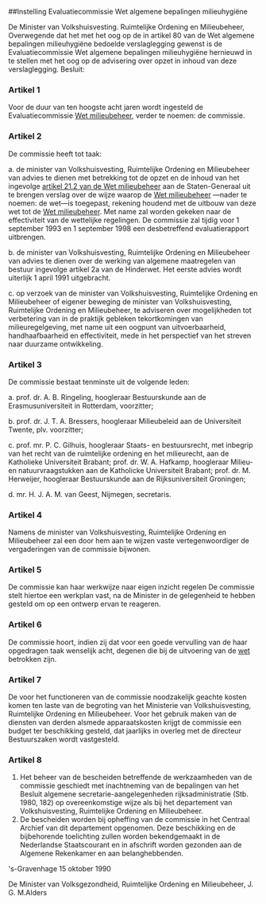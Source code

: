 <meta http-equiv='Content-Type' content='text/html; charset=utf-8' />

##Instelling Evaluatiecommissie Wet algemene bepalingen milieuhygiëne

De Minister van Volkshuisvesting. Ruimtelijke Ordening en Milieubeheer,  
Overwegende dat het met het oog op de in artikel 80 van de Wet algemene bepalingen milieuhygiëne bedoelde verslaglegging gewenst is de Evaluatiecommissie Wet algemene bepalingen milieuhygiëne hernieuwd in te stellen met het oog op de advisering over opzet in inhoud van deze verslaglegging.
Besluit:    

### Artikel  1  

Voor de duur van ten hoogste acht jaren wordt ingesteld de Evaluatiecommissie [Wet milieubeheer](../../../../../../../../wet/wet/milieubeheer/BWBR0003245/README.md), verder te noemen: de commissie.  

### Artikel  2  

De commissie heeft tot taak: 

a. de minister van Volkshuisvesting, Ruimtelijke Ordening en Milieubeheer van advies te dienen met betrekking tot de opzet en de inhoud van het ingevolge [artikel 21.2 van de Wet milieubeheer](../../../../../../../../wet/wet/milieubeheer/BWBR0003245/README.md) aan de Staten-Generaal uit te brengen verslag over de wijze waarop de [Wet milieubeheer](../../../../../../../../wet/wet/milieubeheer/BWBR0003245/README.md) —nader te noemen: de wet—is toegepast, rekening houdend met de uitbouw van deze wet tot de [Wet milieubeheer](../../../../../../../../wet/wet/milieubeheer/BWBR0003245/README.md). Met name zal worden gekeken naar de effectiviteit van de wettelijke regelingen. De commissie zal tijdig voor 1 september 1993 en 1 september 1998 een desbetreffend evaluatierapport uitbrengen.  

b. de minister van Volkshuisvesting, Ruimtelijke Ordening en Milieubeheer van advies te dienen over de werking van algemene maatregelen van bestuur ingevolge artikel 2a van de Hinderwet. Het eerste advies wordt uiterlijk 1 april 1991 uitgebracht.  

c. op verzoek van de minister van Volkshuisvesting, Ruimtelijke Ordening en Milieubeheer of eigener beweging de minister van Volkshuisvesting, Ruimtelijke Ordening en Milieubeheer, te adviseren over mogelijkheden tot verbetering van in de praktijk gebleken tekortkomingen van milieuregelgeving, met name uit een oogpunt van uitvoerbaarheid, handhaafbaarheid en effectiviteit, mede in het perspectief van het streven naar duurzame ontwikkeling.    

### Artikel  3  

De commissie bestaat tenminste uit de volgende leden: 

a. prof. dr. A. B. Ringeling, hoogleraar Bestuurskunde aan de Erasmusuniversiteit in Rotterdam, voorzitter;  

b. prof. dr. J. T. A. Bressers, hoogleraar Milieubeleid aan de Universiteit Twente, plv. voorzitter;  

c. prof. mr. P. C. Gilhuis, hoogleraar Staats- en bestuursrecht, met inbegrip van het recht van de ruimtelijke ordening en het milieurecht, aan de Katholieke Universiteit Brabant; prof. dr. W. A. Hafkamp, hoogleraar Milieu- en natuurvraagstukken aan de Katholicke Universiteit Brabant; prof. dr. M. Herweijer, hoogleraar Bestuurskunde aan de Rijksuniversiteit Groningen;  

d. mr. H. J. A. M. van Geest, Nijmegen, secretaris.    

### Artikel  4  

Namens de minister van Volkshuisvesting, Ruimtelijke Ordening en Milieubeheer zal een door hem aan te wijzen vaste vertegenwoordiger de vergaderingen van de commissie bijwonen.  

### Artikel  5  

De commissie kan haar werkwijze naar eigen inzicht regelen De commissie stelt hiertoe een werkplan vast, na de Minister in de gelegenheid te hebben gesteld om op een ontwerp ervan te reageren.  

### Artikel  6  

De commissie hoort, indien zij dat voor een goede vervulling van de haar opgedragen taak wenselijk acht, degenen die bij de uitvoering van de [wet](../../../../../../../../wet/wet/milieubeheer/BWBR0003245/README.md) betrokken zijn.  

### Artikel  7  

De voor het functioneren van de commissie noodzakelijk geachte kosten komen ten laste van de begroting van het Ministerie van Volkshuisvesting, Ruimtelijke Ordening en Milieubeheer. Voor het gebruik maken van de diensten van derden alsmede apparaatskosten krijgt de commissie een budget ter beschikking gesteld, dat jaarlijks in overleg met de directeur Bestuurszaken wordt vastgesteld.  

### Artikel  8  

1.  Het beheer van de bescheiden betreffende de werkzaamheden van de commissie geschiedt met inachtneming van de bepalingen van het Besluit algemene secretarie-aangelegenheden rijksadministratie (Stb. 1980, 182) op overeenkomstige wijze als bij het departement van Volkshuisvesting, Ruimtelijke Ordening en Milieubeheer.   
2.  De bescheiden worden bij opheffing van de commissie in het Centraal Archief van dit departement opgenomen. Deze beschikking en de bijbehorende toelichting zullen worden bekendgemaakt in de Nederlandse Staatscourant en in afschrift worden gezonden aan de Algemene Rekenkamer en aan belanghebbenden.   

's-Gravenhage 
15 oktober 1990    

De 
Minister van Volksgezondheid, Ruimtelijke Ordening en Milieubeheer, 
J. G. M.Alders    
